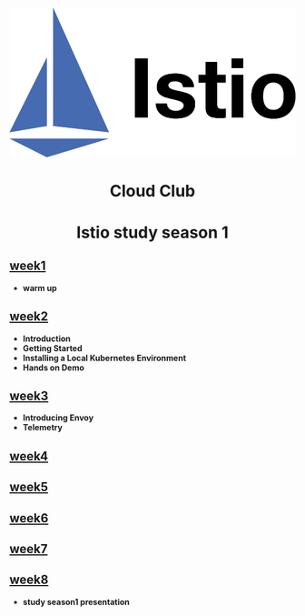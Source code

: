 ![istio.png](resources%2Fistio.png)

<p align="center">
    <h1 align="center">
        Cloud Club
    </h1>
    <h1 align="center">
        Istio study season 1
    </h1>
</p>

## [week1](https://github.com/users/ByeongHunKim/projects/7/views/1?pane=issue&itemId=79215937)
- **warm up**
## [week2](https://github.com/users/ByeongHunKim/projects/7/views/1?pane=issue&itemId=79218346)

- **Introduction**
- **Getting Started**
- **Installing a Local Kubernetes Environment**
- **Hands on Demo**

## [week3](https://github.com/users/ByeongHunKim/projects/7/views/1?pane=issue&itemId=79218456)

- **Introducing Envoy**
- **Telemetry**

## [week4](https://github.com/users/ByeongHunKim/projects/7/views/1?pane=issue&itemId=79378924)


## [week5](https://github.com/users/ByeongHunKim/projects/7/views/1?pane=issue&itemId=79378932)

## [week6](https://github.com/users/ByeongHunKim/projects/7/views/1?pane=issue&itemId=79378940)


## [week7](https://github.com/users/ByeongHunKim/projects/7/views/1?pane=issue&itemId=79378944)


## [week8](https://github.com/users/ByeongHunKim/projects/7/views/1?pane=issue&itemId=79378947)
- **study season1 presentation**